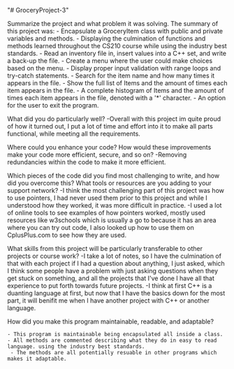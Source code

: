 "# GroceryProject-3" 

Summarize the project and what problem it was solving.
	The summary of this project was:
  	 - Encapsulate a GroceryItem class with public and private variables and methods.
 	 - Displaying the culmination of functions and methods learned throughout the CS210 course while using the industry best standards.
 	 - Read an inventory file in, insert values into a C++ set, and write a back-up the file.
 	 - Create a menu where the user could make choices based on the menu.
 	 - Display proper input validation with range loops and try-catch statements.
 	 - Search for the item name and how many times it appears in the file.
	 - Show the full list of Items and the amount of times each item appears in the file.
	 - A complete histogram of Items and the amount of times each item appears in the file, denoted with a '*' character.
	 - An option for the user to exit the program.
	
What did you do particularly well?
  	-Overall with this project im quite proud of how it turned out, I put a lot of time and effort into it to make all parts functional, while meeting all the requirements.

Where could you enhance your code? How would these improvements make your code more efficient, secure, and so on?
	-Removing redundancies within the code to make it more efficient.

Which pieces of the code did you find most challenging to write, and how did you overcome this? What tools or resources are you adding to your support network?
  	-I think the most challenging part of this project was how to use pointers, I had never used them prior to this project and while I understood how they worked, it was more difficult in practice.
  	-I used a lot of online tools to see examples of how pointers worked, mostly used resources like w3schools which is usually a go to because it has an area where you can try out code, I also looked up how 
  	to use them on CplusPlus.com to see how they are used. 

What skills from this project will be particularly transferable to other projects or course work?
 	 -I take a lot of notes, so I have the culmination of that with each project if I had a question about anything, I just asked, which I think some people have a problem with just asking questions when 
  they get stuck on something, and all the projects that I've done I have all that experience to put forth towards future projects.
 	 -I think at first C++ is a duanting language at first, but now that I have the basics down for the most part, it will benifit me when I have another project with C++ or another language. 
   
How did you make this program maintainable, readable, and adaptable?

  	- This program is maintainable being encapsulated all inside a class.
  	- All methods are commented describing what they do in easy to read language. using the industry best standards.
 	 - The methods are all potentially resuable in other programs which makes it adaptable. 
